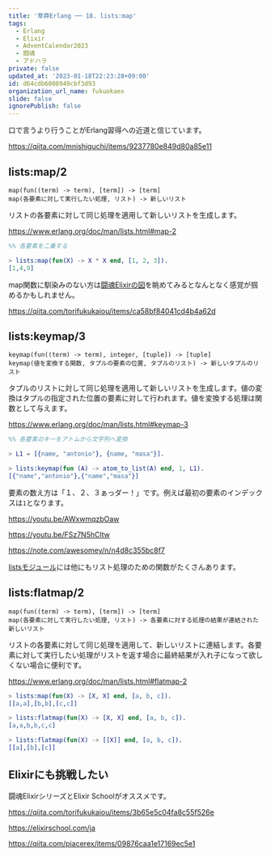 ```yaml
---
title: '草莽Erlang ── 18. lists:map'
tags:
  - Erlang
  - Elixir
  - AdventCalendar2023
  - 闘魂
  - アドハラ
private: false
updated_at: '2023-01-18T22:23:28+09:00'
id: d64cdb6008949cbf3d93
organization_url_name: fukuokaex
slide: false
ignorePublish: false
---
```

口で言うより行うことがErlang習得への近道と信じています。

https://qiita.com/mnishiguchi/items/9237780e849d80a85e11

## lists:map/2

```
map(fun((term) -> term), [term]) -> [term]
map(各要素に対して実行したい処理, リスト) -> 新しいリスト
```

リストの各要素に対して同じ処理を適用して新しいリストを生成します。

https://www.erlang.org/doc/man/lists.html#map-2

```erlang
%% 各要素を二乗する

> lists:map(fun(X) -> X * X end, [1, 2, 3]).
[1,4,9]
```

map関数に馴染みのない方は[闘魂Elixirの図](https://camo.qiitausercontent.com/67a2990b180bcb24370bac726ad014c86348ec9a/68747470733a2f2f71696974612d696d6167652d73746f72652e73332e61702d6e6f727468656173742d312e616d617a6f6e6177732e636f6d2f302f3133313830382f33376161623965312d623931352d366134662d653631612d6266616361343431303933612e706e67)を眺めてみるとなんとなく感覚が掴めるかもしれません。

https://qiita.com/torifukukaiou/items/ca58bf84041cd4b4a62d

## lists:keymap/3

```
keymap(fun((term) -> term), integer, [tuple]) -> [tuple]
keymap(値を変換する関数, タプルの要素の位置, タプルのリスト) -> 新しいタプルのリスト
```

タプルのリストに対して同じ処理を適用して新しいリストを生成します。値の変換はタプルの指定された位置の要素に対して行われます。値を変換する処理は関数として与えます。

https://www.erlang.org/doc/man/lists.html#keymap-3

```erlang
%% 各要素のキーをアトムから文字列へ変換

> L1 = [{name, "antonio"}, {name, "masa"}].

> lists:keymap(fun (A) -> atom_to_list(A) end, 1, L1).
[{"name","antonio"},{"name","masa"}]
```

要素の数え方は「１、２、３ぁっダー！」です。例えば最初の要素のインデックスは`1`となります。

https://youtu.be/AWxwmqzbOaw

https://youtu.be/FSz7N5hCltw

https://note.com/awesomey/n/n4d8c355bc8f7

[listsモジュール](https://www.erlang.org/doc/man/lists.html)には他にもリスト処理のための関数がたくさんあります。

## lists:flatmap/2

```
map(fun((term) -> term), [term]) -> [term]
map(各要素に対して実行したい処理, リスト) -> 各要素に対する処理の結果が連結された新しいリスト
```

リストの各要素に対して同じ処理を適用して、新しいリストに連結します。各要素に対して実行したい処理がリストを返す場合に最終結果が入れ子になって欲しくない場合に便利です。

https://www.erlang.org/doc/man/lists.html#flatmap-2

```erlang
> lists:map(fun(X) -> [X, X] end, [a, b, c]).
[[a,a],[b,b],[c,c]]

> lists:flatmap(fun(X) -> [X, X] end, [a, b, c]).
[a,a,b,b,c,c]

> lists:flatmap(fun(X) -> [[X]] end, [a, b, c]).
[[a],[b],[c]]
```

## Elixirにも挑戦したい

闘魂ElixirシリーズとElixir Schoolがオススメです。

https://qiita.com/torifukukaiou/items/3b65e5c04fa8c55f526e

https://elixirschool.com/ja

https://qiita.com/piacerex/items/09876caa1e17169ec5e1
